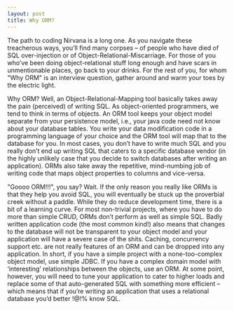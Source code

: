 ```yaml
---
layout: post
title: Why ORM?
---
```


The path to coding Nirvana is a long one. As you navigate these treacherous ways, you’ll find many corpses – of people who have died of SQL over-injection or of Object-Relational-Miscarriage. For those of you who’ve been doing object-relational stuff long enough and have scars in unmentionable places, go back to your drinks. For the rest of you, for whom "Why ORM" is an interview question, gather around and warm your toes by the electric light.

Why ORM? Well, an Object-Relational-Mapping tool basically takes away the pain (perceived) of writing SQL. As object-oriented programmers, we tend to think in terms of objects. An ORM tool keeps your object model separate from your persistence model, i.e., your java code need not know about your database tables. You write your data modification code in a programming language of your choice and the ORM tool will map that to the database for you. In most cases, you don’t have to write much SQL and you really don’t end up writing SQL that caters to a specific database vendor (in the highly unlikely case that you decide to switch databases after writing an application). ORMs also take away the repetitive, mind-numbing job of writing code that maps object properties to columns and vice-versa.

"Goooo ORM!!!", you say? Wait. If the only reason you really like ORMs is that they help you avoid SQL, you will eventually be stuck up the proverbial creek without a paddle. While they do reduce development time, there is a bit of a learning curve. For most non-trivial projects, where you have to do more than simple CRUD, ORMs don’t perform as well as simple SQL. Badly written application code (the most common kind!) also means that changes to the database will not be transparent to your object model and your application will have a severe case of the shits. Caching, concurrency support etc. are not really features of an ORM and can be dropped into any application.
In short, if you have a simple project with a none-too-complex object model, use simple JDBC. If you have a complex domain model with ‘interesting’ relationships between the objects, use an ORM. At some point, however, you will need to tune your application to cater to higher loads and replace some of that auto-generated SQL with something more efficient – which means that if you’re writing an application that uses a relational database you’d better !$@!%@#$% know SQL.